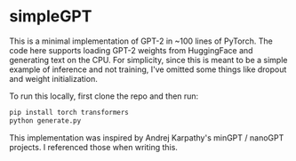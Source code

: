 # simpleGPT

This is a minimal implementation of GPT-2 in ~100 lines of PyTorch. The code here supports loading GPT-2 weights from HuggingFace and generating text on the CPU. For simplicity, since this is meant to be a simple example of inference and not training, I've omitted some things like dropout and weight initialization.

To run this locally, first clone the repo and then run:

```bash
pip install torch transformers
python generate.py
```

This implementation was inspired by Andrej Karpathy's minGPT / nanoGPT projects. I referenced those when writing this.
